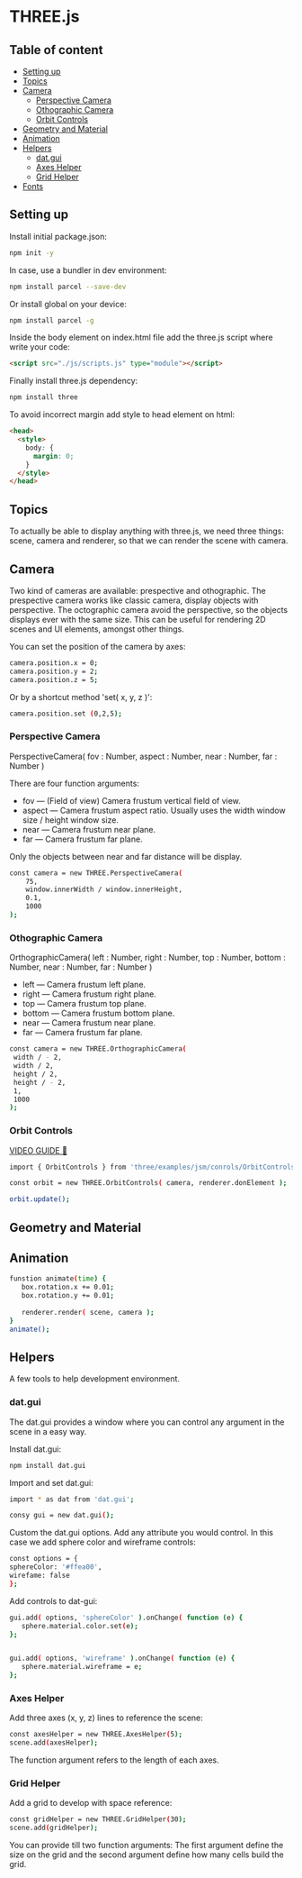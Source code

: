 # THREE.js
## Table of content
* [Setting up](#setting-up)
* [Topics](#topics)
* [Camera](#camera)
  * [Perspective Camera](#perspective-camera)
  * [Othographic Camera](#orthografic-camera)
  * [Orbit Controls](#orbit-controls)
* [Geometry and Material](#geometry-and-material)
* [Animation](#animation)
* [Helpers](#helpers)
  * [dat.gui](#dat.gui)
  * [Axes Helper](#axes-helper)
  * [Grid Helper](#grid-helper)
* [Fonts](#fonts)

## Setting up
Install initial package.json:
```bash
npm init -y
```
In case, use a bundler in dev environment:
```bash
npm install parcel --save-dev
```
Or install global on your device:
```bash
npm install parcel -g
```
Inside the body element on index.html file add the three.js script where write your code:
```html
<script src="./js/scripts.js" type="module"></script>
```
Finally install three.js dependency:
```bash
npm install three
```
To avoid incorrect margin add style to head element on html:
```html
<head>
  <style>
    body: {
      margin: 0;
    }
  </style>
</head>
```

## Topics
To actually be able to display anything with three.js, we need three things: scene, camera and renderer, so that we can render the scene with camera.

## Camera
Two kind of cameras are available: prespective and othographic. The prespective camera works like classic camera, display objects with perspective. The octographic camera avoid the perspective, so the objects displays ever with the same size. This can be useful for rendering 2D scenes and UI elements, amongst other things.   

You can set the position of the camera by axes:
```bash
camera.position.x = 0;   
camera.position.y = 2;   
camera.position.z = 5;   
```
Or by a shortcut method 'set( x, y, z )':
```bash
camera.position.set (0,2,5);
```
### Perspective Camera
PerspectiveCamera( fov : Number, aspect : Number, near : Number, far : Number )   
   
There are four function arguments:
* fov — (Field of view) Camera frustum vertical field of view.
* aspect — Camera frustum aspect ratio. Usually uses the width window size / height window size.
* near — Camera frustum near plane.
* far — Camera frustum far plane.   

Only the objects between near and far distance will be display.
```bash
const camera = new THREE.PerspectiveCamera(
    75,
    window.innerWidth / window.innerHeight,
    0.1,
    1000
);
```
### Othographic Camera
OrthographicCamera( left : Number, right : Number, top : Number, bottom : Number, near : Number, far : Number )   
   
* left — Camera frustum left plane.   
* right — Camera frustum right plane.   
* top — Camera frustum top plane.   
* bottom — Camera frustum bottom plane.   
* near — Camera frustum near plane.   
* far — Camera frustum far plane.    

```bash
const camera = new THREE.OrthographicCamera( 
 width / - 2,
 width / 2,
 height / 2,
 height / - 2,
 1,
 1000 
);
```

### Orbit Controls
[VIDEO GUIDE 🎥](https://youtu.be/xJAfLdUgdc4?t=705)   
```bash
import { OrbitControls } from 'three/examples/jsm/conrols/OrbitControls.js';

const orbit = new THREE.OrbitControls( camera, renderer.donElement );

orbit.update();

```

## Geometry and Material

## Animation
```bash
funstion animate(time) {
   box.rotation.x += 0.01;
   box.rotation.y += 0.01;
   
   renderer.render( scene, camera );
}
animate();
```

## Helpers
A few tools to help development environment.

### dat.gui
The dat.gui provides a window where you can control any argument in the scene in a easy way.   
   
Install dat.gui:
```bash
npm install dat.gui
```
Import and set dat.gui:
```bash
import * as dat from 'dat.gui';

consy gui = new dat.gui();
```
Custom the dat.gui options. Add any attribute you would control. In this case we add sphere color and wireframe controls:
```bash
const options = {
sphereColor: '#ffea00',
wirefame: false
};
```
Add controls to dat-gui:
```bash
gui.add( options, 'sphereColor' ).onChange( function (e) {
   sphere.material.color.set(e);
};


gui.add( options, 'wireframe' ).onChange( function (e) {
   sphere.material.wireframe = e;
};
```
### Axes Helper
Add three axes (x, y, z) lines to reference the scene:
```bash
const axesHelper = new THREE.AxesHelper(5);
scene.add(axesHelper);
```
The function argument refers to the length of each axes.
### Grid Helper
Add a grid to develop with space reference:
```bash
const gridHelper = new THREE.GridHelper(30);
scene.add(gridHelper);
```
You can provide till two function arguments: The first argument define the size on the grid and the second argument define how many cells build the grid. 
